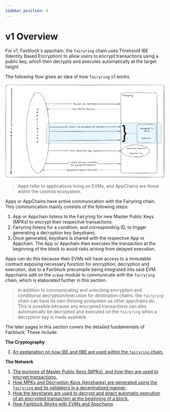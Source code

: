 ```yaml
---
sidebar_position: 0
---
```


# v1 Overview

<!-- The org of this section should be (assuming reader has read the intro, but then jumped straight to Learn to understand the protocol). We will assume that it is an average reader: 
1. Overview of how Fairblock works again (schematic); use the schematic and walk through key points. Make sure to point out how AppChains and EVMs differ in how they work under the hood, but not in practice.
2. Introduce the next pages: cryptography and the network. -->

For v1, Fairblock's appchain, the `fairyring` chain uses Threhsold IBE (Identity Based Encryption) to allow users to encrypt transactions using a public key,
which then decrypts and executes automatically at the target height.

The following flow gives an idea of how `fairyring` v1 works.

![General flow for `fairyring` v1](../../assets/fairyring-overview.png)

> Apps refer to applications living on EVMs, and AppChains are those within the cosmos ecosystem. 

Apps or AppChains have active communication with the Fairyring chain. This communication mainly consists of the following steps:

   1. App or Appchain listens to the Fairyring for new Master Public Keys (MPKs) to encrypt their respective transactions.
   2. Fairyring listens for a condition, and corresponding ID, to trigger generating a decryption key (keyshare).
   3. Once generated, keyshare is shared with the respective App or Appchain. The App or Appchain then executes the transaction at the beginning of the block to avoid risks arising from delayed execution.

Apps can do this because their EVMs will have access to a immutable contract exposing necessary function for encryption, decryption and execution, due to a Fairblock precompile being integrated into said EVM. Appchains add on the `x/pep` module to communicate with the `fairyring` chain, which is elaborated further in this section.

> In addition to communicating and unlocking encryption and conditional decryption/execution for destination chains, the `fairyring` chain can have its own thriving ecosystem as other appchains do. This is possible because any encrypted transactions can also automatically be decrypted and executed on the `fairyring` when a decryption key is made available. 

The later pages in this section covers the detailed fundamentals of Fairblock. These include:

<!-- Links will be to their respective pages in the docs -->

**The Cryptography**

1. [An explanation on how IBE and tIBE are used within the `fairyring` chain.](TODO-GetLinkToPage)

**The Network**

1. [The purpose of Master Public Keys (MPKs), and how they are used to encrypt transactions.](TODO-GetLinkToPage)
2. [How MPKs and Decryption Keys (keyshares) are generated using the `fairyring` and its validators in a decentralized manner.](TODO-GetLinkToPage)
3. [How the keyshares are used to decrypt and enact automatic execution of an encrypted transaction at the beginning of a block.](TODO-GetLinkToPage)
4. [How Fairblock Works with EVMs and Appchains](TODO-GetLinkToPage)

<!-- Hmm. Where do we talk about the way EVM integration works? It will be part of the quickstart, sure, but it should be in a spot clearly in the LEARN section. -->